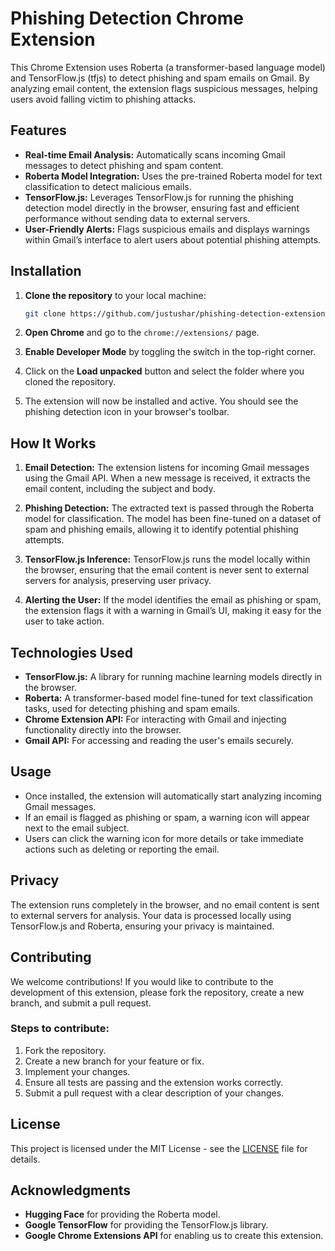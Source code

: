 # Phishing Detection Chrome Extension

This Chrome Extension uses Roberta (a transformer-based language model) and TensorFlow.js (tfjs) to detect phishing and spam emails on Gmail. By analyzing email content, the extension flags suspicious messages, helping users avoid falling victim to phishing attacks.

## Features

- **Real-time Email Analysis:** Automatically scans incoming Gmail messages to detect phishing and spam content.
- **Roberta Model Integration:** Uses the pre-trained Roberta model for text classification to detect malicious emails.
- **TensorFlow.js:** Leverages TensorFlow.js for running the phishing detection model directly in the browser, ensuring fast and efficient performance without sending data to external servers.
- **User-Friendly Alerts:** Flags suspicious emails and displays warnings within Gmail’s interface to alert users about potential phishing attempts.

## Installation

1. **Clone the repository** to your local machine:
    ```bash
    git clone https://github.com/justushar/phishing-detection-extension.git
    ```

2. **Open Chrome** and go to the `chrome://extensions/` page.

3. **Enable Developer Mode** by toggling the switch in the top-right corner.

4. Click on the **Load unpacked** button and select the folder where you cloned the repository.

5. The extension will now be installed and active. You should see the phishing detection icon in your browser's toolbar.

## How It Works

1. **Email Detection:** The extension listens for incoming Gmail messages using the Gmail API. When a new message is received, it extracts the email content, including the subject and body.

2. **Phishing Detection:** The extracted text is passed through the Roberta model for classification. The model has been fine-tuned on a dataset of spam and phishing emails, allowing it to identify potential phishing attempts.

3. **TensorFlow.js Inference:** TensorFlow.js runs the model locally within the browser, ensuring that the email content is never sent to external servers for analysis, preserving user privacy.

4. **Alerting the User:** If the model identifies the email as phishing or spam, the extension flags it with a warning in Gmail’s UI, making it easy for the user to take action.

## Technologies Used

- **TensorFlow.js:** A library for running machine learning models directly in the browser.
- **Roberta:** A transformer-based model fine-tuned for text classification tasks, used for detecting phishing and spam emails.
- **Chrome Extension API:** For interacting with Gmail and injecting functionality directly into the browser.
- **Gmail API:** For accessing and reading the user's emails securely.

## Usage

- Once installed, the extension will automatically start analyzing incoming Gmail messages.
- If an email is flagged as phishing or spam, a warning icon will appear next to the email subject.
- Users can click the warning icon for more details or take immediate actions such as deleting or reporting the email.

## Privacy

The extension runs completely in the browser, and no email content is sent to external servers for analysis. Your data is processed locally using TensorFlow.js and Roberta, ensuring your privacy is maintained.

## Contributing

We welcome contributions! If you would like to contribute to the development of this extension, please fork the repository, create a new branch, and submit a pull request.

### Steps to contribute:
1. Fork the repository.
2. Create a new branch for your feature or fix.
3. Implement your changes.
4. Ensure all tests are passing and the extension works correctly.
5. Submit a pull request with a clear description of your changes.

## License

This project is licensed under the MIT License - see the [LICENSE](LICENSE) file for details.

## Acknowledgments

- **Hugging Face** for providing the Roberta model.
- **Google TensorFlow** for providing the TensorFlow.js library.
- **Google Chrome Extensions API** for enabling us to create this extension.

